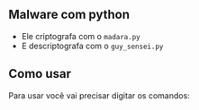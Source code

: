 ## Malware com python

- Ele criptografa com o ```madara.py```
- E descriptografa com o ```guy_sensei.py```

## Como usar

Para usar você vai precisar digitar os comandos:

